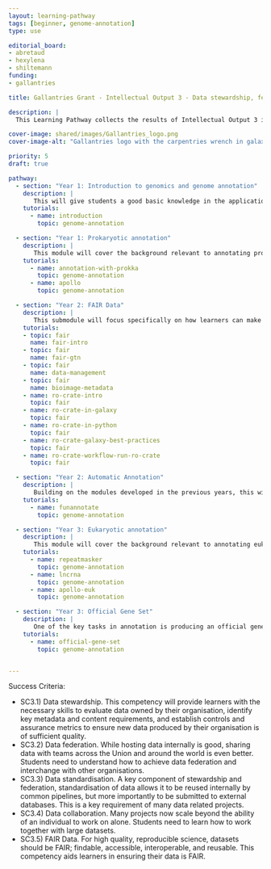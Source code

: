 ```yaml
---
layout: learning-pathway
tags: [beginner, genome-annotation]
type: use

editorial_board:
- abretaud
- hexylena
- shiltemann
funding:
- gallantries

title: Gallantries Grant - Intellectual Output 3 - Data stewardship, federation, standardisation, and collaboration

description: |
  This Learning Pathway collects the results of Intellectual Output 3 in the Gallantries Project

cover-image: shared/images/Gallantries_logo.png
cover-image-alt: "Gallantries logo with the carpentries wrench in galaxy 2 stripes 1 strip colour scheme."

priority: 5
draft: true

pathway:
  - section: "Year 1: Introduction to genomics and genome annotation"
    description: |
       This will give students a good basic knowledge in the application domain of this IO and give them their first taste of data management [SC3.1,SC3.3,SC3.5]
    tutorials:
      - name: introduction
        topic: genome-annotation

  - section: "Year 1: Prokaryotic annotation"
    description: |
       This module will cover the background relevant to annotating prokaryotic genomes in Galaxy (one of the two main classes of genomes), and collaborative curation with Apollo, as well as further exploration of annotation from code. [SC1.5, SC3.1-4]
    tutorials:
      - name: annotation-with-prokka
        topic: genome-annotation
      - name: apollo
        topic: genome-annotation

  - section: "Year 2: FAIR Data"
    description: |
       This submodule will focus specifically on how learners can make their data more FAIR (findable, accessible, interoperable, and reusable) [SC3.5]
    tutorials:
    - topic: fair
      name: fair-intro
    - topic: fair
      name: fair-gtn
    - topic: fair
      name: data-management
    - topic: fair
      name: bioimage-metadata
    - name: ro-crate-intro
      topic: fair
    - name: ro-crate-in-galaxy
      topic: fair
    - name: ro-crate-in-python
      topic: fair
    - name: ro-crate-galaxy-best-practices
      topic: fair
    - name: ro-crate-workflow-run-ro-crate
      topic: fair

  - section: "Year 2: Automatic Annotation"
    description: |
       Building on the modules developed in the previous years, this will be further automated giving students the tools required to scale genome annotation regardless of the size of their organism. [SC1.1, SC1.6, SC2.1, SC3.1, SC3.3]
    tutorials:
      - name: funannotate
        topic: genome-annotation

  - section: "Year 3: Eukaryotic annotation"
    description: |
       This module will cover the background relevant to annotating eukaryotic genomes in Galaxy (the second of the two main genome classes), and collaborative curation with Apollo. Additionally students will learn about automating this annotation process using Galaxy and code. [SC1.5, SC2.1, SC3.1-4]
    tutorials:
      - name: repeatmasker
        topic: genome-annotation
      - name: lncrna
        topic: genome-annotation
      - name: apollo-euk
        topic: genome-annotation

  - section: "Year 3: Official Gene Set"
    description: |
       One of the key tasks in annotation is producing an official gene set (OGS), and ensuring integrity and validation of all of the curated annotations. This will also further familiarise students with public databases and the process for submitting datasets. [SC3.1, SC3.5]
    tutorials:
      - name: official-gene-set
        topic: genome-annotation


---
```



Success Criteria:

- SC3.1) Data stewardship. This competency will provide learners with the necessary skills to evaluate data owned by their organisation, identify key metadata and content requirements, and establish controls and assurance metrics to ensure new data produced by their organisation is of sufficient quality.
- SC3.2) Data federation. While hosting data internally is good, sharing data with teams across the Union and around the world is even better. Students need to understand how to achieve data federation and interchange with other organisations.
- SC3.3) Data standardisation. A key component of stewardship and federation, standardisation of data allows it to be reused internally by common pipelines, but more importantly to be submitted to external databases. This is a key requirement of many data related projects.
- SC3.4) Data collaboration. Many projects now scale beyond the ability of an individual to work on alone. Students need to learn how to work together with large datasets.
- SC3.5) FAIR Data. For high quality, reproducible science, datasets should be FAIR; findable, accessible, interoperable, and reusable. This competency aids learners in ensuring their data is FAIR.
